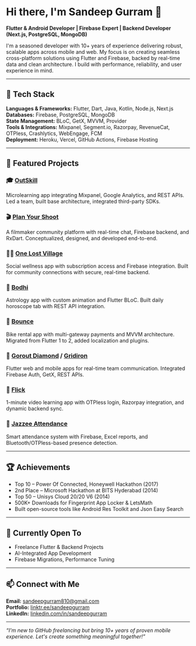 # Hi there, I'm Sandeep Gurram 👋

**Flutter & Android Developer | Firebase Expert | Backend Developer (Next.js, PostgreSQL, MongoDB)**

I'm a seasoned developer with 10+ years of experience delivering robust, scalable apps across mobile and web. My focus is on creating seamless cross-platform solutions using Flutter and Firebase, backed by real-time data and clean architecture. I build with performance, reliability, and user experience in mind.

---

## 🚀 Tech Stack
**Languages & Frameworks:** Flutter, Dart, Java, Kotlin, Node.js, Next.js  
**Databases:** Firebase, PostgreSQL, MongoDB  
**State Management:** BLoC, GetX, MVVM, Provider  
**Tools & Integrations:** Mixpanel, Segment.io, Razorpay, RevenueCat, OTPless, Crashlytics, WebEngage, FCM  
**Deployment:** Heroku, Vercel, GitHub Actions, Firebase Hosting

---

## 🌟 Featured Projects

### 🎓 [OutSkill](https://apps.apple.com/in/app/growthschool-online-courses/id6451403519)  
Microlearning app integrating Mixpanel, Google Analytics, and REST APIs. Led a team, built base architecture, integrated third-party SDKs.

### 🎬 [Plan Your Shoot](http://www.planyourshoot.com)  
A filmmaker community platform with real-time chat, Firebase backend, and RxDart. Conceptualized, designed, and developed end-to-end.

### 🧘‍♂️ [One Lost Village](https://play.google.com/store/apps/details?id=com.block.onelostvillage)  
Social wellness app with subscription access and Firebase integration. Built for community connections with secure, real-time backend.

### 🔮 [Bodhi](https://play.google.com/store/apps/details?id=com.rs.bodhi)  
Astrology app with custom animation and Flutter BLoC. Built daily horoscope tab with REST API integration.

### 🛵 [Bounce](https://play.google.com/store/apps/details?id=com.metrobikes.app)  
Bike rental app with multi-gateway payments and MVVM architecture. Migrated from Flutter 1 to 2, added localization and plugins.

### 🎯 [Gorout Diamond](https://gorout.com/baseball/) / [Gridiron](https://gorout.com/football/in-game/)  
Flutter web and mobile apps for real-time team communication. Integrated Firebase Auth, GetX, REST APIs.

### 🎥 [Flick](https://apps.apple.com/in/app/flick-learning-app/id6740239655)  
1-minute video learning app with OTPless login, Razorpay integration, and dynamic backend sync.

### 📘 [Jazzee Attendance](https://apps.apple.com/us/app/jazzee-faculty/id6742661280)  
Smart attendance system with Firebase, Excel reports, and Bluetooth/OTPless-based presence detection.

---

## 🏆 Achievements
- Top 10 – Power Of Connected, Honeywell Hackathon (2017)  
- 2nd Place – Microsoft Hackathon at BITS Hyderabad (2014)  
- Top 50 – Unisys Cloud 20/20 V6 (2014)  
- 500K+ Downloads for Fingerprint App Locker & LetsMath  
- Built open-source tools like Android Res Toolkit and Json Easy Search

---

## 🌱 Currently Open To
- Freelance Flutter & Backend Projects
- AI-Integrated App Development
- Firebase Migrations, Performance Tuning

---

## 📫 Connect with Me
**Email:** sandeepgurram810@gmail.com  
**Portfolio:** [linktr.ee/sandeepgurram](https://linktr.ee/sandeepgurram)  
**LinkedIn:** [linkedin.com/in/sandeepgurram](https://linkedin.com/in/sandeepgurram)

---

_“I'm new to GitHub freelancing but bring 10+ years of proven mobile experience. Let's create something meaningful together!”_
